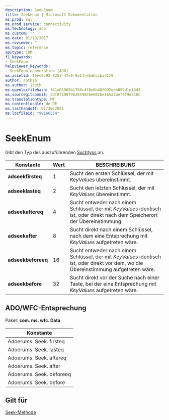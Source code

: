 ```yaml
---
description: SeekEnum
title: Seekenum | Microsoft-Dokumentation
ms.prod: sql
ms.prod_service: connectivity
ms.technology: ado
ms.custom: ''
ms.date: 01/19/2017
ms.reviewer: ''
ms.topic: reference
apitype: COM
f1_keywords:
- SeekEnum
helpviewer_keywords:
- SeekEnum enumeration [ADO]
ms.assetid: f0ec0c92-8253-47c6-9a14-e5dbccbad219
author: rothja
ms.author: jroth
ms.openlocfilehash: f61e05965b1750c4f8e6b48f092eeb059d1e19d3
ms.sourcegitcommit: 33f0f190f962059826e002be165a2bef4f9e350c
ms.translationtype: MT
ms.contentlocale: de-DE
ms.lasthandoff: 01/30/2021
ms.locfileid: "99166554"
---
```

# <a name="seekenum"></a>SeekEnum
Gibt den Typ des auszuführenden [Suchtyps](./seek-method.md) an.  
  
|Konstante|Wert|BESCHREIBUNG|  
|--------------|-----------|-----------------|  
|**adseekfirsteq**|1|Sucht den ersten Schlüssel, der mit *KeyValues* übereinstimmt.|  
|**adseeklasteq**|2|Sucht den letzten Schlüssel, der mit *KeyValues* übereinstimmt.|  
|**adseekaftereq**|4|Sucht entweder nach einem Schlüssel, der mit *KeyValues* identisch ist, oder direkt nach dem Speicherort der Übereinstimmung.|  
|**adseekafter**|8|Sucht direkt nach einem Schlüssel, nach dem eine Entsprechung mit *KeyValues* aufgetreten wäre.|  
|**adseekbeforeeq**|16|Sucht entweder nach einem Schlüssel, der mit *KeyValues* identisch ist, oder direkt vor dem, wo die Übereinstimmung aufgetreten wäre.|  
|**adseekbefore**|32|Sucht direkt vor der Suche nach einer Taste, bei der eine Entsprechung mit *KeyValues* aufgetreten wäre.|  
  
## <a name="adowfc-equivalent"></a>ADO/WFC-Entsprechung  
 Paket: **com. ms. wfc. Data**  
  
|Konstante|  
|--------------|  
|Adoerums. Seek. firsteq|  
|Adoerums. Seek. lasteq|  
|Adoerums. Seek. aftereq|  
|Adoerums. Seek. after|  
|Adoerums. Seek. beforeeq|  
|Adoerums. Seek. before|  
  
## <a name="applies-to"></a>Gilt für  
 [Seek-Methode](./seek-method.md)